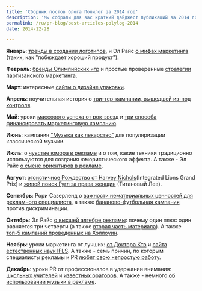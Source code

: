 ```yaml
---
title: 'Сборник постов блога Полилог за 2014 год'
description: 'Мы собрали для вас краткий дайджест публикаций за 2014 год, по 2-3 материала за каждый месяц. Мы писали об оригинальных кампаниях и общих принципах, брали уроки по вовлечению аудитории у Доктора Кто и рок-звезд, о музыке, юморе, и о том, почему мы любим свою работу.'
permalink: /ru/pr-blog/best-articles-polylog-2014
date: 2014-12-28

---
```


<strong>Январь</strong>: <a href="/ru/pr-blog/2014-logos-trends">тренды в создании логотипов</a>,  и Эл Райс <a href="/ru/pr-blog/al-ries-about-branding">о мифах маркетинга</a> (таких, как "побеждает хороший продукт").

<strong>Февраль</strong>: <a href="/ru/pr-blog/olympic-winning-brand">бренды Олимпийских игр</a> и простые проверенные <a href="/ru/pr-blog/4-simple-guerrillas">стратегии партизанского маркетинга</a>.

<strong>Март</strong>: интересные <a href="/ru/pr-blog/best-package-design-resources">сайты о дизайне упаковки</a>.

<strong>Апрель</strong>: поучительная история  о <a href="/ru/pr-blog/NYPD-twitter-campain-backfire">твиттер-кампании, вышедшей из-под контроля</a>.

<strong>Май</strong>: уроки <a href="/ru/pr-blog/what-rockers-can-teach-us">массового успеха от рок-звезд</a> и <a href="/ru/pr-blog/3-ways-financing-campain"> три способа финансировать маркетинговую кампанию</a>.

<strong>Июнь</strong>: кампания <a href="/ru/pr-blog/japan-phil-harmonic">"Музыка как лекарство"</a> для популяризации классической музыки.

<strong>Июль</strong>: о <a href="/ru/pr-blog/humour-in-adsertising">чувстве юмора в рекламе</a> и о том, какие техники традиционно используются для создания юмористического эффекта. А также - Эл Райс <a href="/ru/pr-blog/advertising-changes-focus">о смене ориентиров в рекламе</a>.

<strong>Август</strong>: <a href="/ru/pr-blog/harvey-nichols-selfish+christmas">эгоистичное Рождество от Harvey Nichols</a>(Integrated Lions Grand Prix) и <a href="/ru/pr-blog/women-should-campaign">живой поиск Гугл за права женщин</a> (Титановый Лев).

<strong>Сентябрь</strong>: Рори Сазерленд о <a href="/ru/pr-blog/rory-sutherland-speech">важности нематериальных ценностей для рекламного специалиста</a>, а также <a href="/ru/pr-blog/we-are-all-monkeys">бананово-футбольная кампания</a> против дискриминации.

<strong>Октябрь</strong>: Эл Райс <a href="/ru/pr-blog/al-ries-marketing-arithmetics">о высшей алгебре рекламы</a>: почему один плюс один равняется три четверти (а также <a href="/ru/pr-blog/al-ries-marketing-arithmetics-2">вторая часть материала</a>). А также <a href="/ru/pr-blog/best-helloween-campaigns">топ-5 кампаний проведенных на Хэллоуин</a>.

<strong>Ноябрь</strong>: уроки маркетинга от лучших: <a href="/ru/pr-blog/doctor-who-marketing-lessons">от Доктора Кто</a> и <a href="/ru/pr-blog/IFLS-PR-lessons">сайта естественных наук IFLS</a>. А также - семь причин, по которым специалисты рекламы и PR <a href="/ru/pr-blog/why-do-we-love-our-job">любят свою непростую работу</a>.

<strong>Декабрь</strong>: уроки PR от профессионалов в удержании внимания: <a href="/ru/pr-blog/teachings-of-don-PR">школьных учителей</a> и <a href="/ru/pr-blog/public-speaking">известных ораторов</a>. А также - немного <a href="/ru/pr-blog/music-in-commercials">об использовании музыки в рекламе</a>.

